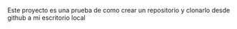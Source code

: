 Este proyecto es una prueba de como crear un repositorio y clonarlo desde github a mi escritorio local 
